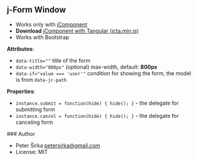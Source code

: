 ## j-Form Window

- Works only with [jComponent](http://jcomponent.org)
- __Download__ [jComponent with Tangular (jcta.min.js)](https://github.com/petersirka/jComponent)
- Works with Bootstrap

__Attributes__:

- `data-title=""` title of the form
- `data-width="800px"` (optional) max-width, default: __800px__
- `data-if="value === 'user'"` condition for showing the form, the model is from `data-jc-path`

__Properties__:

- `instance.submit = function(hide) { hide(); }` - the delegate for submitting form
- `instance.cancel = function(hide) { hide(); }` - the delegate for canceling form

### Author

- Peter Širka <petersirka@gmail.com>
- License: MIT